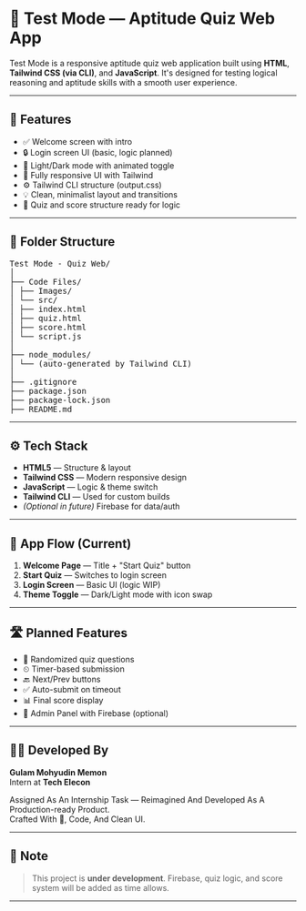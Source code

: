 # 🧠 Test Mode — Aptitude Quiz Web App

Test Mode is a responsive aptitude quiz web application built using **HTML**, **Tailwind CSS (via CLI)**, and **JavaScript**. It's designed for testing logical reasoning and aptitude skills with a smooth user experience.

---

## 🚀 Features

- ✅ Welcome screen with intro
- 🔒 Login screen UI (basic, logic planned)
- 🌙 Light/Dark mode with animated toggle
- 📱 Fully responsive UI with Tailwind
- ⚙️ Tailwind CLI structure (output.css)
- 💡 Clean, minimalist layout and transitions
- 🧩 Quiz and score structure ready for logic

---

## 📁 Folder Structure

<pre>
Test Mode - Quiz Web/
│
├── Code Files/
│ ├── Images/
│ └── src/
│ ├── index.html
│ ├── quiz.html
│ ├── score.html
│ └── script.js
│
├── node_modules/
│ └── (auto-generated by Tailwind CLI)
│
├── .gitignore
├── package.json
├── package-lock.json
├── README.md
</pre>

---

## ⚙️ Tech Stack

- **HTML5** — Structure & layout
- **Tailwind CSS** — Modern responsive design
- **JavaScript** — Logic & theme switch
- **Tailwind CLI** — Used for custom builds
- _(Optional in future)_ Firebase for data/auth

---

## 🔄 App Flow (Current)

1. **Welcome Page** — Title + "Start Quiz" button
2. **Start Quiz** — Switches to login screen
3. **Login Screen** — Basic UI (logic WIP)
4. **Theme Toggle** — Dark/Light mode with icon swap

---

## 🛣 Planned Features

- 🧠 Randomized quiz questions
- ⏲ Timer-based submission
- 🔙 Next/Prev buttons
- ✅ Auto-submit on timeout
- 📊 Final score display
- 🔐 Admin Panel with Firebase (optional)

---

## 👨‍💻 Developed By

**Gulam Mohyudin Memon**  
Intern at **Tech Elecon**

Assigned As An Internship Task — Reimagined And Developed As A Production-ready Product.  
Crafted With 🤍, Code, And Clean UI.

---

## 📝 Note

> This project is **under development**. Firebase, quiz logic, and score system will be added as time allows.

---
